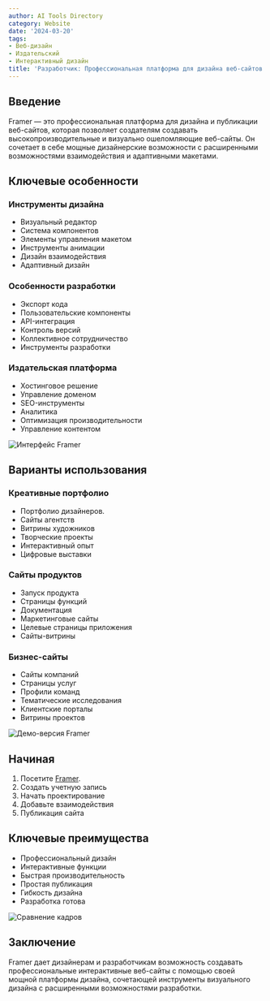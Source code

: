 ```yaml
---
author: AI Tools Directory
category: Website
date: '2024-03-20'
tags:
- Веб-дизайн
- Издательский
- Интерактивный дизайн
title: 'Разработчик: Профессиональная платформа для дизайна веб-сайтов'
---
```


## Введение

Framer — это профессиональная платформа для дизайна и публикации веб-сайтов, которая позволяет создателям создавать высокопроизводительные и визуально ошеломляющие веб-сайты. Он сочетает в себе мощные дизайнерские возможности с расширенными возможностями взаимодействия и адаптивными макетами.

## Ключевые особенности

### Инструменты дизайна
- Визуальный редактор
- Система компонентов
- Элементы управления макетом
- Инструменты анимации
- Дизайн взаимодействия
- Адаптивный дизайн

### Особенности разработки
- Экспорт кода
- Пользовательские компоненты
- API-интеграция
- Контроль версий
- Коллективное сотрудничество
- Инструменты разработки

### Издательская платформа
- Хостинговое решение
- Управление доменом
- SEO-инструменты
- Аналитика
- Оптимизация производительности
- Управление контентом

![Интерфейс Framer](/imgs/framer/interface.jpg)

## Варианты использования

### Креативные портфолио
- Портфолио дизайнеров.
- Сайты агентств
- Витрины художников
- Творческие проекты
- Интерактивный опыт
- Цифровые выставки

### Сайты продуктов
- Запуск продукта
- Страницы функций
- Документация
- Маркетинговые сайты
- Целевые страницы приложения
- Сайты-витрины

### Бизнес-сайты
- Сайты компаний
- Страницы услуг
- Профили команд
- Тематические исследования
- Клиентские порталы
- Витрины проектов

![Демо-версия Framer](/imgs/framer/demo.jpg)

## Начиная

1. Посетите [Framer](https://framer.com).
2. Создать учетную запись
3. Начать проектирование
4. Добавьте взаимодействия
5. Публикация сайта

## Ключевые преимущества

- Профессиональный дизайн
- Интерактивные функции
- Быстрая производительность
- Простая публикация
- Гибкость дизайна
- Разработка готова

![Сравнение кадров](/imgs/framer/comparison.jpg)

## Заключение

Framer дает дизайнерам и разработчикам возможность создавать профессиональные интерактивные веб-сайты с помощью своей мощной платформы дизайна, сочетающей инструменты визуального дизайна с расширенными возможностями разработки.